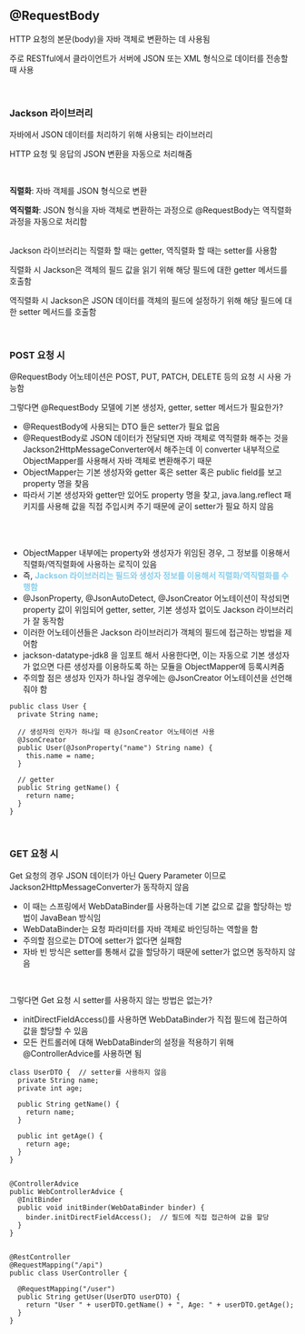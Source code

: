 ## @RequestBody ##
HTTP 요청의 본문(body)을 자바 객체로 변환하는 데 사용됨

주로 RESTful에서 클라이언트가 서버에 JSON 또는 XML 형식으로 데이터를 전송할 때 사용

<br />

### Jackson 라이브러리 ###
자바에서 JSON 데이터를 처리하기 위해 사용되는 라이브러리

HTTP 요청 및 응답의 JSON 변환을 자동으로 처리해줌

<br />

<b>직렬화</b>: 자바 객체를 JSON 형식으로 변환

<b>역직렬화</b>: JSON 형식을 자바 객체로 변환하는 과정으로 @RequestBody는 역직렬화 과정을 자동으로 처리함

<br />
Jackson 라이브러리는 직렬화 할 때는 getter, 역직렬화 할 때는 setter를 사용함

직렬화 시 Jackson은 객체의 필드 값을 읽기 위해 해당 필드에 대한 getter 메서드를 호출함

역직렬화 시 Jackson은 JSON 데이터를 객체의 필드에 설정하기 위해 해당 필드에 대한 setter 메서드를 호출함

<br />

### POST 요청 시 ###
@RequestBody 어노테이션은 POST, PUT, PATCH, DELETE 등의 요청 시 사용 가능함

그렇다면 @RequestBody 모델에 기본 생성자, getter, setter 메서드가 필요한가?
- @RequestBody에 사용되는 DTO 들은 setter가 필요 없음
- @RequestBody로 JSON 데이터가 전달되면 자바 객체로 역직렬화 해주는 것을 Jackson2HttpMessageConverter에서 해주는데 이 converter 내부적으로 ObjectMapper를 사용해서 자바 객체로 변환해주기 때문
- ObjectMapper는 기본 생성자와 getter 혹은 setter 혹은 public field를 보고 property 명을 찾음
- 따라서 기본 생성자와 getter만 있어도 property 명을 찾고, java.lang.reflect 패키지를 사용해 값을 직접 주입시켜 주기 때문에 굳이 setter가 필요 하지 않음

<br />
<br />

- ObjectMapper 내부에는 property와 생성자가 위임된 경우, 그 정보를 이용해서 직렬화/역직렬화에 사용하는 로직이 있음
- 즉, <b style="color: skyblue">Jackson 라이브러리는 필드와 생성자 정보를 이용해서 직렬화/역직렬화를 수행함</b>
- @JsonProperty, @JsonAutoDetect, @JsonCreator 어노테이션이 작성되면 property 값이 위임되어 getter, setter, 기본 생성자 없이도 Jackson 라이브러리가 잘 동작함
- 이러한 어노테이션들은 Jackson 라이브러리가 객체의 필드에 접근하는 방법을 제어함
- jackson-datatype-jdk8 을 임포트 해서 사용한다면, 이는 자동으로 기본 생성자가 없으면 다른 생성자를 이용하도록 하는 모듈을 ObjectMapper에 등록시켜줌
- 주의할 점은 생성자 인자가 하나일 경우에는 @JsonCreator 어노테이션을 선언해줘야 함

```
public class User {
  private String name;

  // 생성자의 인자가 하나일 때 @JsonCreator 어노테이션 사용
  @JsonCreator
  public User(@JsonProperty("name") String name) {
    this.name = name;
  }

  // getter
  public String getName() {
    return name;
  }
}
```

<br />

### GET 요청 시 ###
Get 요청의 경우 JSON 데이터가 아닌 Query Parameter 이므로 Jackson2HttpMessageConverter가 동작하지 않음

- 이 때는 스프링에서 WebDataBinder를 사용하는데 기본 값으로 값을 할당하는 방법이 JavaBean 방식임
- WebDataBinder는 요청 파라미터를 자바 객체로 바인딩하는 역할을 함
- 주의할 점으로는 DTO에 setter가 없다면 실패함
- 자바 빈 방식은 setter를 통해서 값을 할당하기 때문에 setter가 없으면 동작하지 않음

<br />

그렇다면 Get 요청 시 setter를 사용하지 않는 방법은 없는가?

- initDirectFieldAccess()를 사용하면 WebDataBinder가 직접 필드에 접근하여 값을 할당할 수 있음
- 모든 컨트롤러에 대해 WebDataBinder의 설정을 적용하기 위해 @ControllerAdvice를 사용하면 됨

```
class UserDTO {  // setter를 사용하지 않음
  private String name;
  private int age;

  public String getName() {
    return name;
  }

  public int getAge() {
    return age;
  }
}


@ControllerAdvice
public WebControllerAdvice {
  @InitBinder
  public void initBinder(WebDataBinder binder) {
    binder.initDirectFieldAccess();  // 필드에 직접 접근하여 값을 할당
  }
}


@RestController
@RequestMapping("/api")
public class UserController {
  
  @RequestMapping("/user")
  public String getUser(UserDTO userDTO) {
    return "User " + userDTO.getName() + ", Age: " + userDTO.getAge();
  }
}
```
